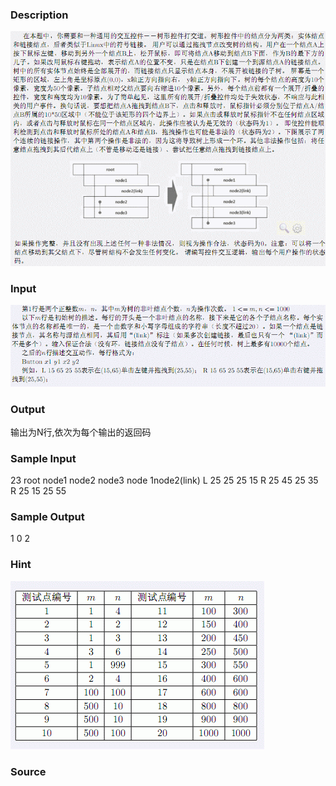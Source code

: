 
### Description
![](/JudgeOnline/images/1890_1.jpg)
### Input
![](/JudgeOnline/images/1890_2.jpg)
### Output
输出为N行,依次为每个输出的返回码
### Sample Input
23
root node1 node2 node3
node 1node2(link)
L 25 25 25 15
R 25 45 25 35
R 25 15 25 55


### Sample Output
1
0
2

### Hint
![](/JudgeOnline/images/1890_3.jpg)
### Source
